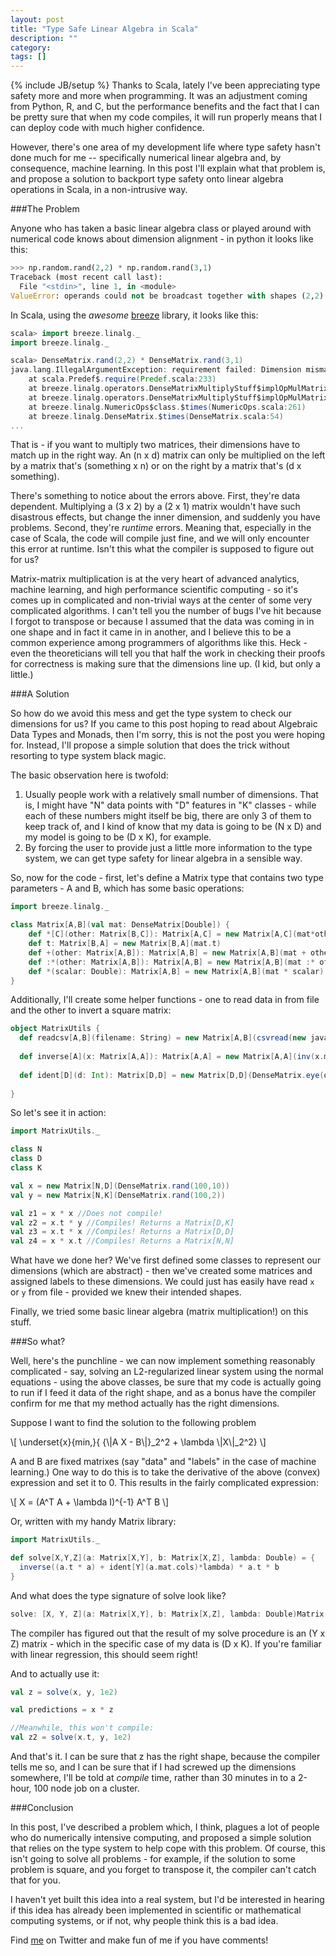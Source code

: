 ```yaml
---
layout: post
title: "Type Safe Linear Algebra in Scala"
description: ""
category: 
tags: []
---
```

{% include JB/setup %}
Thanks to Scala, lately I've been appreciating type safety more and more when programming. It was an adjustment coming from Python, R, and C, but the performance benefits and the fact that I can be pretty sure that when my code compiles, it will run properly means that I can deploy code with much higher confidence.

However, there's one area of my development life where type safety hasn't done much for me -- specifically numerical linear algebra and, by consequence, machine learning. In this post I'll explain what that problem is, and propose a solution to backport type safety onto linear algebra operations in Scala, in a non-intrusive way.

###The Problem

Anyone who has taken a basic linear algebra class or played around with numerical code knows about dimension alignment - in python it looks like this:

```python
>>> np.random.rand(2,2) * np.random.rand(3,1)
Traceback (most recent call last):
  File "<stdin>", line 1, in <module>
ValueError: operands could not be broadcast together with shapes (2,2) (3,1) 
```

In Scala, using the *awesome* [breeze](https://github.com/scalanlp/breeze) library, it looks like this:

```scala
scala> import breeze.linalg._
import breeze.linalg._

scala> DenseMatrix.rand(2,2) * DenseMatrix.rand(3,1)
java.lang.IllegalArgumentException: requirement failed: Dimension mismatch!
	at scala.Predef$.require(Predef.scala:233)
	at breeze.linalg.operators.DenseMatrixMultiplyStuff$implOpMulMatrix_DMD_DMD_eq_DMD$.apply(DenseMatrixOps.scala:45)
	at breeze.linalg.operators.DenseMatrixMultiplyStuff$implOpMulMatrix_DMD_DMD_eq_DMD$.apply(DenseMatrixOps.scala:40)
	at breeze.linalg.NumericOps$class.$times(NumericOps.scala:261)
	at breeze.linalg.DenseMatrix.$times(DenseMatrix.scala:54)
...
```

That is - if you want to multiply two matrices, their dimensions have to match up in the right way. An (n x d) matrix can only be multiplied on the left by a matrix that's (something x n) or on the right by a matrix that's (d x something). 

There's something to notice about the errors above. First, they're data dependent. Multiplying a (3 x 2) by a (2 x 1) matrix wouldn't have such disastrous effects, but change the inner dimension, and suddenly you have problems. Second, they're *runtime* errors. Meaning that, especially in the case of Scala, the code will compile just fine, and we will only encounter this error at runtime. Isn't this what the compiler is supposed to figure out for us?

Matrix-matrix multiplication is at the very heart of advanced analytics, machine learning, and high performance scientific computing - so it's comes up in complicated and non-trivial ways at the center of some very complicated algorithms. I can't tell you the number of bugs I've hit because I forgot to transpose or because I assumed that the data was coming in in one shape and in fact it came in in another, and I believe this to be a common experience among programmers of algorithms like this. Heck - even the theoreticians will tell you that half the work in checking their proofs for correctness is making sure that the dimensions line up. (I kid, but only a little.)

###A Solution

So how do we avoid this mess and get the type system to check our dimensions for us? If you came to this post hoping to read about Algebraic Data Types and Monads, then I'm sorry, this is not the post you were hoping for. Instead, I'll propose a simple solution that does the trick without resorting to type system black magic. 

The basic observation here is twofold:
1. Usually people work with a relatively small number of dimensions. That is, I might have "N" data points with "D" features in "K" classes - while each of these numbers might itself be big, there are only 3 of them to keep track of, and I kind of know that my data is going to be (N x D) and my model is going to be (D x K), for example.
2. By forcing the user to provide just a little more information to the type system, we can get type safety for linear algebra in a sensible way.

So, now for the code - first, let's define a Matrix type that contains two type parameters - A and B, which has some basic operations:

```scala
import breeze.linalg._

class Matrix[A,B](val mat: DenseMatrix[Double]) {
    def *[C](other: Matrix[B,C]): Matrix[A,C] = new Matrix[A,C](mat*other.mat)
    def t: Matrix[B,A] = new Matrix[B,A](mat.t)
    def +(other: Matrix[A,B]): Matrix[A,B] = new Matrix[A,B](mat + other.mat)
    def :*(other: Matrix[A,B]): Matrix[A,B] = new Matrix[A,B](mat :* other.mat)
    def *(scalar: Double): Matrix[A,B] = new Matrix[A,B](mat * scalar)
}
```

Additionally, I'll create some helper functions - one to read data in from file and the other to invert a square matrix:

```scala
object MatrixUtils {
  def readcsv[A,B](filename: String) = new Matrix[A,B](csvread(new java.io.File(filename)))
  
  def inverse[A](x: Matrix[A,A]): Matrix[A,A] = new Matrix[A,A](inv(x.mat))
  
  def ident[D](d: Int): Matrix[D,D] = new Matrix[D,D](DenseMatrix.eye(d))
  
}
```

So let's see it in action:

```scala
import MatrixUtils._

class N
class D
class K

val x = new Matrix[N,D](DenseMatrix.rand(100,10))
val y = new Matrix[N,K](DenseMatrix.rand(100,2))

val z1 = x * x //Does not compile!
val z2 = x.t * y //Compiles! Returns a Matrix[D,K]
val z3 = x.t * x //Compiles! Returns a Matrix[D,D]
val z4 = x * x.t //Compiles! Returns a Matrix[N,N]
```

What have we done her? We've first defined some classes to represent our dimensions (which are abstract) - then we've created some matrices and assigned labels to these dimensions. We could just has easily have read `x` or `y` from file - provided we knew their intended shapes.

Finally, we tried some basic linear algebra (matrix multiplication!) on this stuff. 

###So what?

Well, here's the punchline - we can now implement something reasonably complicated - say, solving an L2-regularized linear system using the normal equations - using the above classes, be sure that my code is actually going to run if I feed it data of the right shape, and as a bonus have the compiler confirm for me that my method actually has the right dimensions.

Suppose I want to find the solution to the following problem 

\\[ \underset{x}{min\,}{ {\\|A X - B\\|}_2^2 + \lambda \\|X\\|_2^2} \\]

A and B are fixed matrixes (say "data" and "labels" in the case of machine learning.) One way to do this is to take the derivative of the above (convex) expression and set it to 0. This results in the fairly complicated expression:

\\[ X = (A^T A + \lambda I)^{-1} A^T B \\]

Or, written with my handy Matrix library:

```scala
import MatrixUtils._

def solve[X,Y,Z](a: Matrix[X,Y], b: Matrix[X,Z], lambda: Double) = {
  inverse((a.t * a) + ident[Y](a.mat.cols)*lambda) * a.t * b
}
```

And what does the type signature of solve look like?

```scala
solve: [X, Y, Z](a: Matrix[X,Y], b: Matrix[X,Z], lambda: Double)Matrix[Y,Z]
```

The compiler has figured out that the result of my solve procedure is an (Y x Z) matrix - which in the specific case of my data is (D x K). If you're familiar with linear regression, this should seem right!

And to actually use it:

```scala
val z = solve(x, y, 1e2)

val predictions = x * z

//Meanwhile, this won't compile:
val z2 = solve(x.t, y, 1e2)
```

And that's it. I can be sure that z has the right shape, because the compiler tells me so, and I can be sure that if I had screwed up the dimensions somewhere, I'll be told at *compile* time, rather than 30 minutes in to a 2-hour, 100 node job on a cluster.

 
###Conclusion

In this post, I've described a problem which, I think, plagues a lot of people who do numerically intensive computing, and proposed a simple solution that relies on the type system to help cope with this problem. Of course, this isn't going to solve all problems - for example, if the solution to some problem is square, and you forget to transpose it, the compiler can't catch that for you.

I haven't yet built this idea into a real system, but I'd be interested in hearing if this idea has already been implemented in scientific or mathematical computing systems, or if not, why people think this is a bad idea. 

Find [me](http://twitter.com/evanrsparks/) on Twitter and make fun of me if you have comments!

